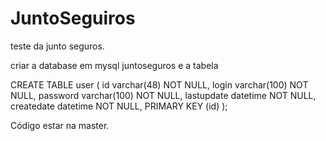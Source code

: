 # JuntoSeguiros
teste da junto seguros.

criar a database em mysql juntoseguros e a tabela

CREATE TABLE user (
  id varchar(48) NOT NULL,
  login varchar(100) NOT NULL,
  password varchar(100) NOT NULL,
  lastupdate datetime NOT NULL,
  createdate datetime NOT NULL,
  PRIMARY KEY (id)
);

Código estar na master. 
